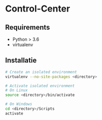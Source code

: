 # Control-Center

## Requirements
- Python > 3.6
- virtualenv

## Installatie
```bash
# Create an isolated environment
virtualenv --no-site-packages <directory>

# Activate isolated environment
# On Linux
source <directory>/bin/activate

# On Windows
cd <directory>/Scripts
activate
```
